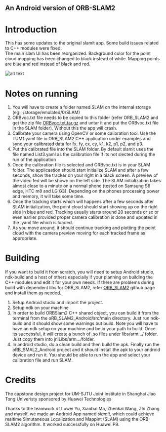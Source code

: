 ## An Android version of ORB-SLAM2

# Introduction

This has some updates to the original slamit app. Some build issues related to C++ modules were fixed.                                                  
The main slam UI has been reorganized. Background color for the point cloud mapping has been changed to black instead of white. Mapping points are blue and red instead of black and red.

![alt text][logo]

[logo]: https://github.com/aivijay/slamit_ORBSLAM2_on_Android/blob/master/images/slam-samsung-s6edge.png "SMAL Screenshot"

# Notes on running

1. You will have to create a folder named SLAM on the internal storage (eg., /storage/emulated/0/SLAM)
2. ORBvoc.txt file needs to be copied to this folder (refer ORB_SLAM2 and get the zip file <a href="https://github.com/raulmur/ORB_SLAM2/blob/master/Vocabulary/ORBvoc.txt.tar.gz">ORBvoc.txt.tar.gz</a> and untar it and put the ORBvoc.txt file in the SLAM folder). Without this the app will crash.
3. Calibrate your camera using OpenCV or some calibration tool. Use the TUM1.yaml file in ORB_SLAM2 C++ application under examples and sync your calibrated data for fx, fy, cx, cy, k1, k2, p1, p2, and p3.
4. Put the calibrated file into the SLAM folder. By default slamit uses the file named List3.yaml as the calibration file if its not slected during the run of the application
5. Once the calibration file is selected and ORBvoc.txt is in your SLAM folder. The applicastion should start initialize SLAM and after a few seconds, show the tracker on your right in a black screen. A preview of the video fed will be shown on the left side. The SLAM initialization takes almost close to a minute on a normal phone (tested on Samsung S6 edge, HTC m8 and LG G3). Depending on the phones processing power and memory, it will take some time.
6. Once the tracking starts which will happens after a few seconds after SLAM initialization, the point cloud should start showing up on the right side in blue and red. Tracking usually starts around 20 seconds or so or even earlier provided proper camera calibration is done and updated in the .yaml file which is loaded. 
7. As you move around, it should continue tracking and plotting the point cloud with the camera preview moving for each tracked frame as appropriate.

# Building

If you want to build it from scratch, you will need to setup Android studio, ndk-build and a host of others especially if your planning on building the C++ modules and edit it for your own needs.
If there are problems during build with dependent libs for ORB_SLAM2, refer <a href="https://github.com/raulmur/ORB_SLAM2">ORB_SLAM2</a> github page and install them as needed.

1. Setup Android studio and import the project.
2. Setup ndk on your machine
3. In order to build ORBSlam2 C++ shared object, you can build it from the terminal from the oRB_SLAM2_Android/src/main directory. Just run ndk-build and it should show some warnings but build. Note you will have to have an ndk setup on your machine and be in your path to build. Once its successful, it will create a bunch of .so files under libs/arm.../ folder. Just copy them into jniLibs/arm.../folder. 
4. In android studio, do a clean build and then build the apk. Finally run the oRB_SMAL2_Android project and it should install the apk to your android device and run it. You should be able to run the app and select your calibration file and run SLAM.

# Credits
The capstone design project for UM-SJTU Joint Institute in Shanghai Jiao Tong Univeristy sponsored by Huawei Technologies

Thanks to the teamwork of Luwei Yu, Xiaobai Ma, Zhenkai Wang, Zhi Zhang and myself, we made an Android App named *slamit*, which could achieve realtime Simutaneous Localization and Mappint (SLAM) using the ORB-SLAM2 algorithm. It worked successfully on Huawei P9.
